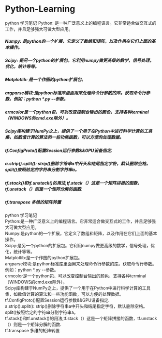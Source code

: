 # Python-Learning
python 学习笔记
Python: 	是一种广泛意义上的编程语言。它非常适合做交互式的工作，并且足够强大可做大型应用。
##### Numpy: 	是python的一个扩展，它定义了数组和矩阵，以及作用在它们上面的基本操作。
##### Scipy: 	是另一个python的扩展包。它利用numpy做更高级的数学，信号处理，优化，统计等等。
##### Matplotlib: 	是一个作图的python扩展包。
##### argparse模块:是python标准库里面用来处理命令行参数的库。获取命令行参数。例如：python *.py --参数。
##### ermcolor是一个python包，可以改变控制台输出的颜色，支持各种terminal（WINDOWS的cmd.exe除外）。
##### Scipy库构建于NumPy之上，提供了一个用于在Python中进行科学计算的工具集，如数值计算的算法和一些功能函数，可以方便的处理数据。
##### tf.ConfigProto()配置Session运行参数&&GPU设备指定.
##### a.strip().split(): strip()删除字符串a中开头和结尾指定字符，默认删除空格。split()按照给定的字符串分割字符串a。
##### tf.stack()和tf.unstack()的用法,tf.stack（）这是一个矩阵拼接的函数，tf.unstack（）则是一个矩阵分解的函数.
##### tf.transpose 多维的矩阵转置
python 学习笔记  
Python:是一种广泛意义上的编程语言。它非常适合做交互式的工作，并且足够强大可做大型应用。  
Numpy:是python的一个扩展，它定义了数组和矩阵，以及作用在它们上面的基本操作。  
Scipy:是另一个python的扩展包。它利用numpy做更高级的数学，信号处理，优化，统计等等。  
Matplotlib:是一个作图的python扩展包。  
argparse模块:是python标准库里面用来处理命令行参数的库。获取命令行参数。例如：python *.py --参数。  
ermcolor是一个python包，可以改变控制台输出的颜色，支持各种terminal（WINDOWS的cmd.exe除外）。  
Scipy库构建于NumPy之上，提供了一个用于在Python中进行科学计算的工具集，如数值计算的算法和一些功能函数，可以方便的处理数据。  
tf.ConfigProto()配置Session运行参数&&GPU设备指定.  
a.strip().split(): strip()删除字符串a中开头和结尾指定字符，默认删除空格。split()按照给定的字符串分割字符串a。  
tf.stack()和tf.unstack()的用法,tf.stack（）这是一个矩阵拼接的函数，tf.unstack（）则是一个矩阵分解的函数.  
tf.transpose 多维的矩阵转置  
